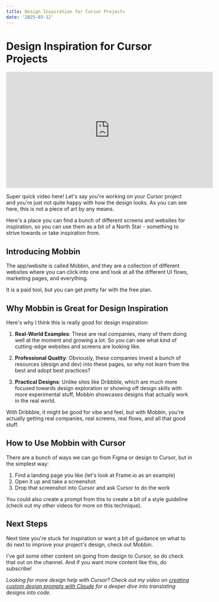 ```yaml
---
title: Design Inspiration for Cursor Projects
date: '2025-03-12'
---
```


# Design Inspiration for Cursor Projects

<iframe width="560" height="315" src="https://www.youtube.com/embed/Gk5eVYpPh-U" title="YouTube video player" frameborder="0" allow="accelerometer; autoplay; clipboard-write; encrypted-media; gyroscope; picture-in-picture; web-share" referrerpolicy="strict-origin-when-cross-origin" allowfullscreen></iframe>

Super quick video here! Let's say you're working on your Cursor project and you're just not quite happy with how the design looks. As you can see here, this is not a piece of art by any means.

Here's a place you can find a bunch of different screens and websites for inspiration, so you can use them as a bit of a North Star - something to strive towards or take inspiration from.

## Introducing Mobbin

The app/website is called Mobbin, and they are a collection of different websites where you can click into one and look at all the different UI flows, marketing pages, and everything.

It is a paid tool, but you can get pretty far with the free plan.

## Why Mobbin is Great for Design Inspiration

Here's why I think this is really good for design inspiration:

1. **Real-World Examples**: These are real companies, many of them doing well at the moment and growing a lot. So you can see what kind of cutting-edge websites and screens are looking like.

2. **Professional Quality**: Obviously, these companies invest a bunch of resources (design and dev) into these pages, so why not learn from the best and adopt best practices?

3. **Practical Designs**: Unlike sites like Dribbble, which are much more focused towards design exploration or showing off design skills with more experimental stuff, Mobbin showcases designs that actually work in the real world.

With Dribbble, it might be good for vibe and feel, but with Mobbin, you're actually getting real companies, real screens, real flows, and all that good stuff.

## How to Use Mobbin with Cursor

There are a bunch of ways we can go from Figma or design to Cursor, but in the simplest way:

1. Find a landing page you like (let's look at Frame.io as an example)
2. Open it up and take a screenshot
3. Drop that screenshot into Cursor and ask Cursor to do the work

You could also create a prompt from this to create a bit of a style guideline (check out my other videos for more on this technique).

## Next Steps

Next time you're stuck for inspiration or want a bit of guidance on what to do next to improve your project's design, check out Mobbin.

I've got some other content on going from design to Cursor, so do check that out on the channel. And if you want more content like this, do subscribe!

*Looking for more design help with Cursor? Check out my video on [creating custom design prompts with Claude](link) for a deeper dive into translating designs into code.*